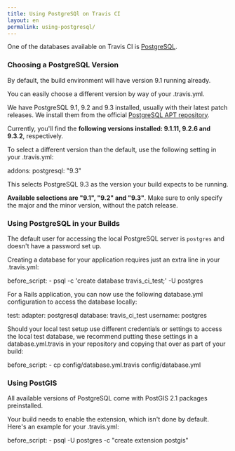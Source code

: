 ```yaml
---
title: Using PostgreSQl on Travis CI
layout: en
permalink: using-postgresql/
---
```

One of the databases available on Travis CI is [PostgreSQL](http://postgresql.org).

### Choosing a PostgreSQL Version

By default, the build environment will have version 9.1 running already.

You can easily choose a different version by way of your .travis.yml.

We have PostgreSQL 9.1, 9.2 and 9.3 installed, usually with their latest patch releases. We install them from the official [PostgreSQL APT repository](http://apt.postgresql.org).

Currently, you'll find the **following versions installed: 9.1.11, 9.2.6 and 9.3.2**, respectively.

To select a different version than the default, use the following setting in your .travis.yml:

  addons:
    postgresql: "9.3"

This selects PostgreSQL 9.3 as the version your build expects to be running.

**Available selections are "9.1", "9.2" and "9.3"**. Make sure to only specify the major and the minor version, without the patch release.

### Using PostgreSQL in your Builds

The default user for accessing the local PostgreSQL server is `postgres` and doesn't have a password set up.

Creating a database for your application requires just an extra line in your .travis.yml:

  before_script:
      - psql -c 'create database travis_ci_test;' -U postgres

For a Rails application, you can now use the following database.yml configuration to access the database locally:

  test:
      adapter: postgresql
      database: travis_ci_test
      username: postgres
 
Should your local test setup use different credentials or settings to access the local test database, we recommend putting these settings in a database.yml.travis in your repository and copying that over as part of your build:

  before_script:
      - cp config/database.yml.travis config/database.yml

### Using PostGIS

All available versions of PostgreSQL come with PostGIS 2.1 packages preinstalled.

Your build needs to enable the extension, which isn't done by default. Here's an example for your .travis.yml:

  before_script:
    - psql -U postgres -c "create extension postgis"


